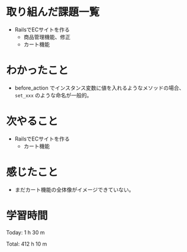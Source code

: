 # 取り組んだ課題一覧
- RailsでECサイトを作る
  - 商品管理機能、修正
  - カート機能

# わかったこと
- before_action でインスタンス変数に値を入れるようなメソッドの場合、`set_xxx` のような命名が一般的。

# 次やること
- RailsでECサイトを作る
  - カート機能

# 感じたこと
- まだカート機能の全体像がイメージできていない。

# 学習時間
Today: 1 h 30 m

Total: 412 h 10 m

